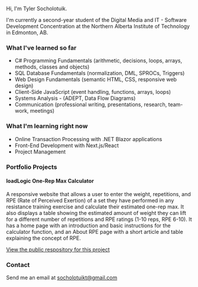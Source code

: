 Hi, I'm Tyler Socholotuik.

I'm currently a second-year student of the Digital Media and IT - Software Development Concentration at the Northern Alberta Institute of Technology in Edmonton, AB. 

### What I've learned so far

- C# Programming Fundamentals (arithmetic, decisions, loops, arrays, methods, classes and objects)
- SQL Database Fundamentals (normalization, DML, SPROCs, Triggers)
- Web Design Fundamentals (semantic HTML, CSS, responsive web design)
- Client-Side JavaScript (event handling, functions, arrays, loops)
- Systems Analysis - (ADEPT, Data Flow Diagrams)
- Communication (professional writing, presentations, research, team-work, meetings)

### What I'm learning right now

- Online Transaction Processing with .NET Blazor applications
- Front-End Development with Next.js/React
- Project Management

### Portfolio Projects

#### loadLogic One-Rep Max Calculator

A responsive website that allows a user to enter the weight, repetitions, and RPE (Rate of Perceived Exertion) of a set they have performed in any resistance training exercise
and calculate their estimated one-rep max. It also displays a table showing the estimated amount of weight they can lift for a different number of repetitions and RPE ratings
(1-10 reps, RPE 6-10). It has a home page with an introduction and basic instructions for the calculator function, and an About RPE page with a short article and table explaining the concept of RPE.

[View the public respository for this project](https://github.com/TylerSocholotuik/one-rep-max-calculator)

### Contact

Send me an email at <socholotuikt@gmail.com>

<!---
TylerSocholotuik/TylerSocholotuik is a ✨ special ✨ repository because its `README.md` (this file) appears on your GitHub profile.
You can click the Preview link to take a look at your changes.
--->
